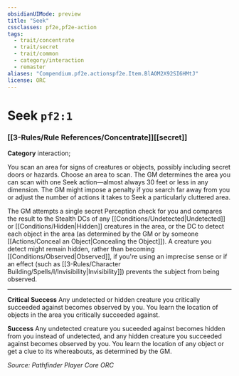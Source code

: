 ```yaml
---
obsidianUIMode: preview
title: "Seek"
cssclasses: pf2e,pf2e-action
tags:
  - trait/concentrate
  - trait/secret
  - trait/common
  - category/interaction
  - remaster
aliases: "Compendium.pf2e.actionspf2e.Item.BlAOM2X92SI6HMtJ"
license: ORC
---
```

# Seek `pf2:1`

### [[3-Rules/Rule References/Concentrate]][[secret]]

**Category** interaction; 




You scan an area for signs of creatures or objects, possibly including secret doors or hazards. Choose an area to scan. The GM determines the area you can scan with one Seek action—almost always 30 feet or less in any dimension. The GM might impose a penalty if you search far away from you or adjust the number of actions it takes to Seek a particularly cluttered area.

The GM attempts a single secret Perception check for you and compares the result to the Stealth DCs of any [[Conditions/Undetected|Undetected]] or [[Conditions/Hidden|Hidden]] creatures in the area, or the DC to detect each object in the area (as determined by the GM or by someone [[Actions/Conceal an Object|Concealing the Object]]). A creature you detect might remain hidden, rather than becoming [[Conditions/Observed|Observed]], if you're using an imprecise sense or if an effect (such as [[3-Rules/Character Building/Spells/I/Invisibility|Invisibility]]) prevents the subject from being observed.

* * *

**Critical Success** Any undetected or hidden creature you critically succeeded against becomes observed by you. You learn the location of objects in the area you critically succeeded against.

**Success** Any undetected creature you suceeded against becomes hidden from you instead of undetected, and any hidden creature you succeeded against becomes observed by you. You learn the location of any object or get a clue to its whereabouts, as determined by the GM.

*Source: Pathfinder Player Core*
*ORC*